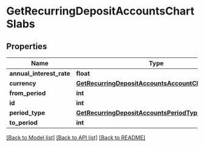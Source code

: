 # GetRecurringDepositAccountsChartSlabs

## Properties
Name | Type | Description | Notes
------------ | ------------- | ------------- | -------------
**annual_interest_rate** | **float** |  | [optional] 
**currency** | [**GetRecurringDepositAccountsAccountChartCurrency**](GetRecurringDepositAccountsAccountChartCurrency.md) |  | [optional] 
**from_period** | **int** |  | [optional] 
**id** | **int** |  | [optional] 
**period_type** | [**GetRecurringDepositAccountsPeriodType**](GetRecurringDepositAccountsPeriodType.md) |  | [optional] 
**to_period** | **int** |  | [optional] 

[[Back to Model list]](../README.md#documentation-for-models) [[Back to API list]](../README.md#documentation-for-api-endpoints) [[Back to README]](../README.md)

